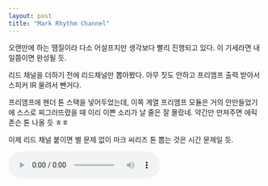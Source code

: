 ```yaml
---
layout: post
title: "Mark Rhythm Channel"
---
```



오랜만에 하는 땜질이라 다소 어설프지만 생각보다 빨리 진행되고 있다. 이 기세라면 내일쯤이면 완성될 듯.




리드 채널을 더하기 전에 리드채널만 뽑아봤다. 아무 짓도 안하고 프리앰프 출력 받아서 스피커 IR 물려서 뺀거다.




프리앰프에 펜더 톤 스택을 넣어두었는데, 이쪽 계열 프리앰프 모듈은 거의 안만들었기에 스스로 찌그러뜨렸을 때 이리 이쁜 소리가 날 줄은 잘 몰랐네. 약간만 만져주면 에릭 존슨 톤 나올 듯 ㅎㅎ




이제 리드 채널 붙이면 별 문제 없이 마크 씨리즈 톤 뽑는 것은 시간 문제일 듯. 







<audio src="/assets/images/5a13d2b4691369019976c2de7c1dc045.mp3" controls preload></audio>









